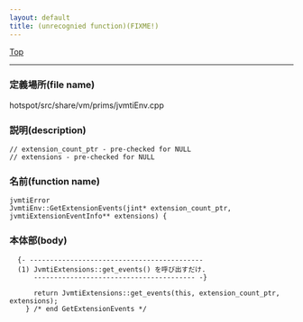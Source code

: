 ```yaml
---
layout: default
title: (unrecognied function)(FIXME!)
---
```

[Top](../index.html)

--- 
### 定義場所(file name)
hotspot/src/share/vm/prims/jvmtiEnv.cpp
### 説明(description)

```
// extension_count_ptr - pre-checked for NULL
// extensions - pre-checked for NULL
```

### 名前(function name)
```
jvmtiError
JvmtiEnv::GetExtensionEvents(jint* extension_count_ptr, jvmtiExtensionEventInfo** extensions) {
```

### 本体部(body)
```
  {- -------------------------------------------
  (1) JvmtiExtensions::get_events() を呼び出すだけ.
      ---------------------------------------- -}

	  return JvmtiExtensions::get_events(this, extension_count_ptr, extensions);
	} /* end GetExtensionEvents */
	
```


